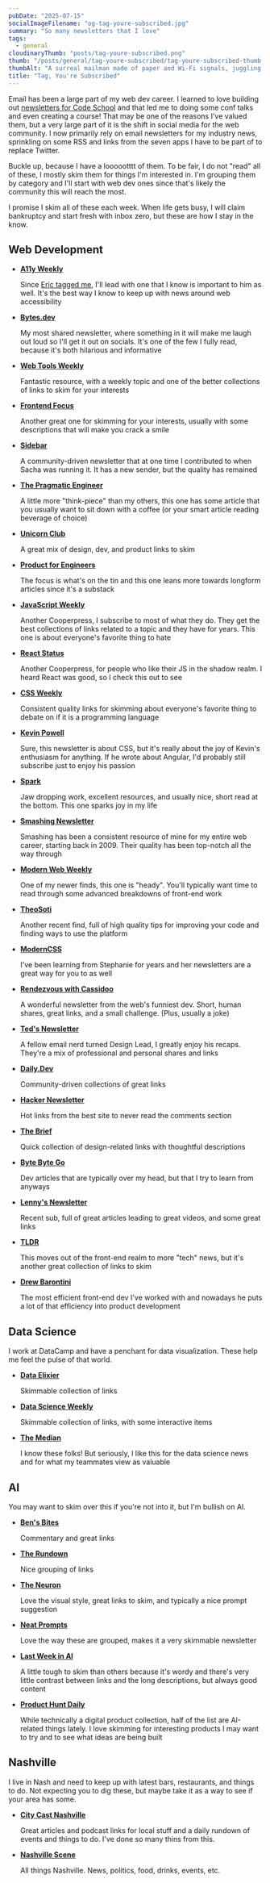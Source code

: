 ```yaml
---
pubDate: "2025-07-15"
socialImageFilename: "og-tag-youre-subscribed.jpg"
summary: "So many newsletters that I love"
tags:
  - general
cloudinaryThumb: "posts/tag-youre-subscribed.png"
thumb: "/posts/general/tag-youre-subscribed/tag-youre-subscribed-thumb.webp"
thumbAlt: "A surreal mailman made of paper and Wi-Fi signals, juggling glowing envelopes in a nebula-filled digital sky --ar 3:2"
title: "Tag, You're Subscribed"
---
```


Email has been a large part of my web dev career. I learned to love building out [newsletters for Code School](https://reallygoodemails.com/school/what-makes-a-really-good-emails) and that led me to doing some conf talks and even creating a course! That may be one of the reasons I've valued them, but a very large part of it is the shift in social media for the web community. I now primarily rely on email newsletters for my industry news, sprinkling on some RSS and links from the seven apps I have to be part of to replace Twitter.

Buckle up, because I have a loooootttt of them. To be fair, I do not "read" all of these, I mostly skim them for things I'm interested in. I'm grouping them by category and I'll start with web dev ones since that's likely the community this will reach the most.

I promise I skim all of these each week. When life gets busy, I will claim bankruptcy and start fresh with inbox zero, but these are how I stay in the know.

## Web Development

- **[A11y Weekly](https://a11yweekly.com/issues/)**

  Since [Eric tagged me](https://ericwbailey.website/published/newsletters-that-regularly-hit-my-inbox-these-days/), I'll lead with one that I know is important to him as well. It's the best way I know to keep up with news around web accessibility

- **[Bytes.dev](https://bytes.dev/archives)**

  My most shared newsletter, where something in it will make me laugh out loud so I'll get it out on socials. It's one of the few I fully read, because it's both hilarious and informative

- **[Web Tools Weekly](https://webtoolsweekly.com)**

  Fantastic resource, with a weekly topic and one of the better collections of links to skim for your interests

- **[Frontend Focus](https://frontendfoc.us)**

  Another great one for skimming for your interests, usually with some descriptions that will make you crack a smile

- **[Sidebar](https://sidebar.io)**

  A community-driven newsletter that at one time I contributed to when Sacha was running it. It has a new sender, but the quality has remained

- **[The Pragmatic Engineer](https://newsletter.pragmaticengineer.com)**

  A little more "think-piece" than my others, this one has some article that you usually want to sit down with a coffee (or your smart article reading beverage of choice)

- **[Unicorn Club](https://unicornclub.dev)**

  A great mix of design, dev, and product links to skim

- **[Product for Engineers](https://newsletter.posthog.com)**

  The focus is what's on the tin and this one leans more towards longform articles since it's a substack

- **[JavaScript Weekly](https://javascriptweekly.com)**

  Another Cooperpress, I subscribe to most of what they do. They get the best collections of links related to a topic and they have for years. This one is about everyone's favorite thing to hate

- **[React Status](https://react.statuscode.com)**

  Another Cooperpress, for people who like their JS in the shadow realm. I heard React was good, so I check this out to see

- **[CSS Weekly](https://css-weekly.com)**

  Consistent quality links for skimming about everyone's favorite thing to debate on if it is a programming language

- **[Kevin Powell](https://www.kevinpowell.co/newsletter/)**

  Sure, this newsletter is about CSS, but it's really about the joy of Kevin's enthusiasm for anything. If he wrote about Angular, I'd probably still subscribe just to enjoy his passion

- **[Spark](https://codepen.io/spark)**

  Jaw dropping work, excellent resources, and usually nice, short read at the bottom. This one sparks joy in my life

- **[Smashing Newsletter](https://www.smashingmagazine.com/the-smashing-newsletter)**

  Smashing has been a consistent resource of mine for my entire web career, starting back in 2009. Their quality has been top-notch all the way through

- **[Modern Web Weekly](https://modernwebweekly.substack.com)**

  One of my newer finds, this one is "heady". You'll typically want time to read through some advanced breakdowns of front-end work

- **[TheoSoti](https://theosoti.com)**

  Another recent find, full of high quality tips for improving your code and finding ways to use the platform

- **[ModernCSS](https://moderncss.dev/newsletter)**

  I've been learning from Stephanie for years and her newsletters are a great way for you to as well

- **[Rendezvous with Cassidoo](https://cassidoo.co/newsletter)**

  A wonderful newsletter from the web's funniest dev. Short, human shares, great links, and a small challenge. (Plus, usually a joke)

- **[Ted's Newsletter](https://www.tedgoas.com/newsletter/)**

  A fellow email nerd turned Design Lead, I greatly enjoy his recaps. They're a mix of professional and personal shares and links

- **[Daily.Dev](https://daily.dev)**

  Community-driven collections of great links

- **[Hacker Newsletter](https://buttondown.com/hacker-newsletter)**

  Hot links from the best site to never read the comments section

- **[The Brief](https://designlab.com/blog-category/the-brief)**

  Quick collection of design-related links with thoughtful descriptions

- **[Byte Byte Go](https://blog.bytebytego.com/subscribe)**

  Dev articles that are typically over my head, but that I try to learn from anyways

- **[Lenny's Newsletter](https://www.lennysnewsletter.com)**

  Recent sub, full of great articles leading to great videos, and some great links

- **[TLDR](https://tldr.tech)**

  This moves out of the front-end realm to more "tech" news, but it's another great collection of links to skim

- **[Drew Barontini](https://drewbarontini.com/newsletter/)**

  The most efficient front-end dev I've worked with and nowadays he puts a lot of that efficiency into product development

## Data Science

I work at DataCamp and have a penchant for data visualization. These help me feel the pulse of that world.

- **[Data Elixier](https://dataelixir.com)**

  Skimmable collection of links

- **[Data Science Weekly](https://datascienceweekly.substack.com)**

  Skimmable collection of links, with some interactive items

- **[The Median](https://dcthemedian.substack.com)**

  I know these folks! But seriously, I like this for the data science news and for what my teammates view as valuable 

## AI

You may want to skim over this if you're not into it, but I'm bullish on AI. 

- **[Ben's Bites](https://www.bensbites.com)**

  Commentary and great links 

- **[The Rundown](https://www.therundown.ai)**

  Nice grouping of links

- **[The Neuron](https://www.theneurondaily.com)**

  Love the visual style, great links to skim, and typically a nice prompt suggestion

- **[Neat Prompts](https://www.neatprompts.com)**

  Love the way these are grouped, makes it a very skimmable newsletter

- **[Last Week in AI](https://lastweekin.ai)**

  A little tough to skim than others because it's wordy and there's very little contrast between links and the long descriptions, but always good content

- **[Product Hunt Daily](https://www.producthunt.com/newsletters/archive/daily)**

  While technically a digital product collection, half of the list are AI-related things lately. I love skimming for interesting products I may want to try and to see what ideas are being built

## Nashville

I live in Nash and need to keep up with latest bars, restaurants, and things to do. Not expecting you to dig these, but maybe take it as a way to see if your area has some.

- **[City Cast Nashville](https://nashville.citycast.fm)**

  Great articles and podcast links for local stuff and a daily rundown of events and things to do. I've done so many thins from this.

- **[Nashville Scene](https://www.nashvillescene.com)**

  All things Nashville. News, politics, food, drinks, events, etc.